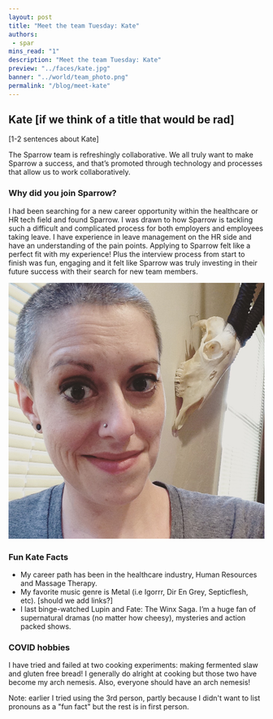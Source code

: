 ```yaml
---
layout: post
title: "Meet the team Tuesday: Kate"
authors:
 - spar
mins_read: "1"
description: "Meet the team Tuesday: Kate"
preview: "../faces/kate.jpg"
banner: "../world/team_photo.png"
permalink: "/blog/meet-kate"
---
```


## Kate [if we think of a title that would be rad]

[1-2 sentences about Kate]

<div class="blog-post-quote-wrapper">
  <div class="quote">
        The Sparrow team is refreshingly collaborative. We all truly want to make Sparrow a success, and that’s promoted through technology and processes that allow us to work collaboratively.
  </div>
</div>

### Why did you join Sparrow?

I had been searching for a new career opportunity within the healthcare or HR tech field and found Sparrow. I was drawn to how Sparrow is tackling such a difficult and complicated process for both employers and employees taking leave. I have experience in leave management on the HR side and have an understanding of the pain points. Applying to Sparrow felt like a perfect fit with my experience! Plus the interview process from start to finish was fun, engaging and it felt like Sparrow was truly investing in their future success with their search for new team members.


![Kate in their element](/assets/images/faces/kate.jpg)


### Fun Kate Facts

* My career path has been in the healthcare industry, Human Resources and Massage Therapy. 
* My favorite music genre is Metal (i.e Igorrr, Dir En Grey, Septicflesh, etc). [should we add links?]
* I last binge-watched Lupin and Fate: The Winx Saga. I’m a huge fan of supernatural dramas (no matter how cheesy), mysteries and action packed shows.

### COVID hobbies

I have tried and failed at two cooking experiments: making fermented slaw and gluten free bread! I generally do alright at cooking but those two have become my arch nemesis. Also, everyone should have an arch nemesis! 

Note: earlier I tried using the 3rd person, partly because I didn't want to list pronouns as a "fun fact" but the rest is in first person.





